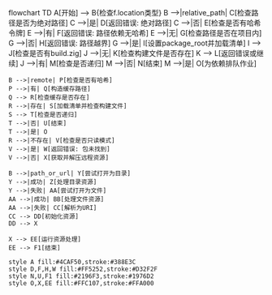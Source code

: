 flowchart TD
    A[开始] --> B{检查f.location类型}
    B -->|relative_path| C[检查路径是否为绝对路径]
    C -->|是| D[返回错误: 绝对路径]
    C -->|否| E[检查是否有哈希令牌]
    E -->|有| F[返回错误: 路径依赖无哈希]
    E -->|无| G[检查路径是否在项目内]
    G -->|否| H[返回错误: 路径越界]
    G -->|是| I[设置package_root并加载清单]
    I --> J[检查是否有build.zig]
    J -->|无| K[检查构建文件是否存在]
    K --> L[返回错误或继续]
    J -->|有| M[检查是否递归]
    M -->|否| N[结束]
    M -->|是| O[为依赖排队作业]
    
    B -->|remote| P[检查是否有哈希]
    P -->|有| Q[构造缓存路径]
    Q --> R[检查缓存是否存在]
    R -->|存在| S[加载清单并检查构建文件]
    S --> T[检查是否递归]
    T -->|否| U[结束]
    T -->|是| O
    R -->|不存在| V[检查是否只读模式]
    V -->|是| W[返回错误: 包未找到]
    V -->|否| X[获取并解压远程资源]
    
    B -->|path_or_url| Y[尝试打开为目录]
    Y -->|成功| Z[处理目录资源]
    Y -->|失败| AA[尝试打开为文件]
    AA -->|成功| BB[处理文件资源]
    AA -->|失败| CC[解析为URI]
    CC --> DD[初始化资源]
    DD --> X
    
    X --> EE[运行资源处理]
    EE --> F1[结束]
    
    style A fill:#4CAF50,stroke:#388E3C
    style D,F,H,W fill:#FF5252,stroke:#D32F2F
    style N,U,F1 fill:#2196F3,stroke:#1976D2
    style O,X,EE fill:#FFC107,stroke:#FFA000
